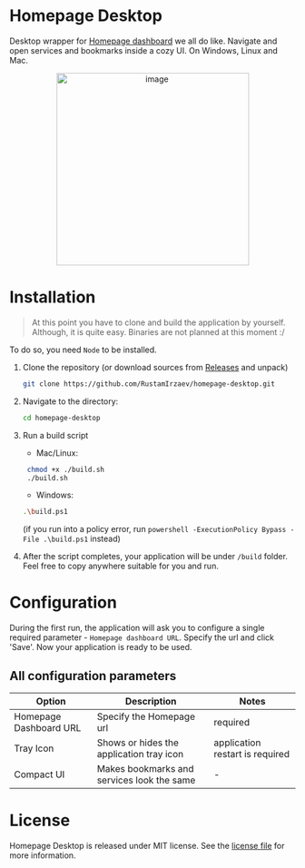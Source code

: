 # Homepage Desktop

Desktop wrapper for [Homepage dashboard](https://gethomepage.dev/latest/) we all do like. Navigate and open services and bookmarks inside a cozy UI.
On Windows, Linux and Mac.

<p align="center">
  <img width="339" alt="image" src="https://github.com/RustamIrzaev/homepage-desktop/assets/352703/991ab9e6-1865-4fb8-993c-6e0b09f53a43">
</p>

# Installation

> At this point you have to clone and build the application by yourself. Although, it is quite easy. Binaries are not planned at this moment :/

To do so, you need `Node` to be installed.

1. Clone the repository (or download sources from [Releases](https://github.com/RustamIrzaev/homepage-desktop/releases/tag/v0.1.2) and unpack)

   ```bash
   git clone https://github.com/RustamIrzaev/homepage-desktop.git
   ```

2. Navigate to the directory:

   ```bash
   cd homepage-desktop
   ```

3. Run a build script
   - Mac/Linux:
   ```bash
    chmod +x ./build.sh
    ./build.sh
   ```
   - Windows:
   ```bash
   .\build.ps1
   ```
   (if you run into a policy error, run `powershell -ExecutionPolicy Bypass -File .\build.ps1` instead)
4. After the script completes, your application will be under `/build` folder. Feel free to copy anywhere suitable for you and run.

# Configuration

During the first run, the application will ask you to configure a single required parameter - `Homepage dashboard URL`. Specify the url and click 'Save'. Now your application is ready to be used.

## All configuration parameters

| Option                 | Description                                | Notes                           |
| ---------------------- | ------------------------------------------ | ------------------------------- |
| Homepage Dashboard URL | Specify the Homepage url                   | required                        |
| Tray Icon              | Shows or hides the application tray icon   | application restart is required |
| Compact UI             | Makes bookmarks and services look the same | -                               |

# License

Homepage Desktop is released under MIT license. See the [license file](license.md) for more information.
